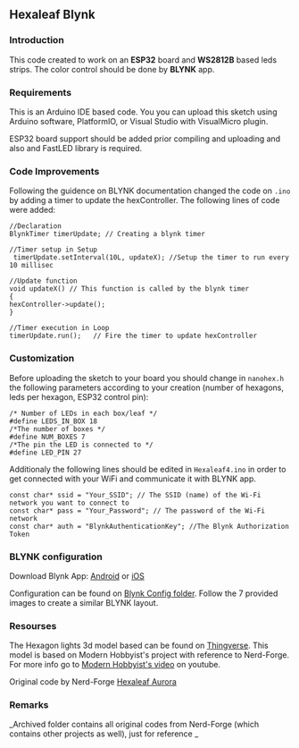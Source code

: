 ## Hexaleaf Blynk 
### Introduction
This code created to work on an **ESP32** board and **WS2812B** based leds strips.
The color control should be done by **BLYNK** app.
### Requirements
This is an Arduino IDE based code. You you can upload this sketch using Arduino software, PlatformIO, or Visual Studio with VisualMicro plugin.<p>
ESP32 board support should be added prior compiling and uploading and also and FastLED library is required.
  
### Code Improvements
Following the guidence on BLYNK documentation changed the code on ```.ino``` by adding a timer to update the hexController.
The following lines of code were added:
  ```
  //Declaration
BlynkTimer timerUpdate; // Creating a blynk timer

//Timer setup in Setup
   timerUpdate.setInterval(10L, updateX); //Setup the timer to run every 10 millisec 
   
//Update function
void updateX() // This function is called by the blynk timer
{
 hexController->update();
}

//Timer execution in Loop
timerUpdate.run();   // Fire the timer to update hexController
  ```
  
### Customization
Before uploading the sketch to your board you should change in ```nanohex.h``` the following parameters according to your creation (number of hexagons, leds per hexagon, ESP32 control pin):
```
/* Number of LEDs in each box/leaf */
#define LEDS_IN_BOX 18
/*The number of boxes */
#define NUM_BOXES 7
/*The pin the LED is connected to */
#define LED_PIN 27
```
Additionaly the following lines should be edited in ```Hexaleaf4.ino``` in order to get connected with your WiFi and communicate it with BLYNK app.
```
const char* ssid = "Your_SSID"; // The SSID (name) of the Wi-Fi network you want to connect to
const char* pass = "Your_Password"; // The password of the Wi-Fi network
const char* auth = "BlynkAuthenticationKey"; //The Blynk Authorization Token
```
### BLYNK configuration
Download Blynk App: [Android](http://j.mp/blynk_Android) or [iOS](http://j.mp/blynk_iOS) <p>
Configuration can be found on [Blynk Config folder](https://github.com/limbo666/Hexaleaf_Blynk/tree/master/Blynk%20Config). Follow the 7 provided images to create a similar BLYNK layout.
  
  
### Resourses
The Hexagon lights 3d model based can be found on [Thingverse](https://www.thingiverse.com/thing:4615531). This model is based on Modern Hobbyist's project with reference to Nerd-Forge. For more info go to [Modern Hobbyist's video](https://www.youtube.com/watch?v=ERK9_q242q4) on youtube.

Original code by Nerd-Forge [Hexaleaf Aurora](https://github.com/hansjny/Natural-Nerd/tree/master/Hexaleaf)

### Remarks
_Archived folder contains all original codes from Nerd-Forge (which contains other projects as well), just for reference _

